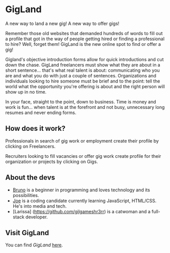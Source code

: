 # GigLand

A new way to land a new gig! A new way to offer gigs!

Remember those old websites that demanded hundreds of words to fill out a profile that got in the way of people getting hired or finding a professional to hire? Well, forget them! GigLand is the new online spot to find or offer a gig!

Gigland's objective introduction forms allow for quick introductions and cut down the chase. GigLand freelancers must show what they are about in a short sentence... that's what real talent is about: communicating who you are and what you do with just a couple of sentences. Organizations and individuals looking to hire someone must be brief and to the point: tell the world what the opportunity you're offering is about and the right person will show up in no time.

In your face, straight to the point, down to business. Time is money and work is fun... when talent is at the forefront and not busy, unnecessary long resumes and never ending forms.

## How does it work?

Professionals in search of gig work or employment create their profile by clicking on Freelancers.

Recruiters looking to fill vacancies or offer gig work create profile for their organization or projects by clicking on Gigs.

## About the devs

- [Bruno](https://www.linkedin.com/in/bruno-filippini/) is a beginner in programming and loves technology and its
  possibilities.
- [Joe](https://github.com/jdc212) is a coding candidate currently learning JavaScript, HTML/CSS. He's into media and tech.
- [Larissa] (https://github.com/gilgameshr3rr) is a catwoman and a full-stack developer.

## Visit GigLand

You can find _GigLand_ [here](https://github.com/BrunoFilippini/projetct2-gigland).
